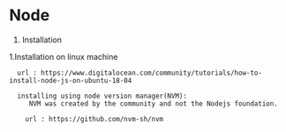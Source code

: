 # Node

1. Installation



1.Installation on linux machine

```
  url : https://www.digitalocean.com/community/tutorials/how-to-install-node-js-on-ubuntu-18-04

  installing using node version manager(NVM):
     NVM was created by the community and not the Nodejs foundation. 
    
    url : https://github.com/nvm-sh/nvm
  
```
